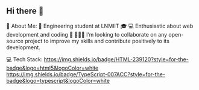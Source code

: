 ## Hi there 👋

💫 About Me:
🌟 Engineering student at LNMIIT 🎓
💻 Enthusiastic about web development and coding 🚀
🧑🏻‍💻 I’m looking to collaborate on any open-source project to improve my skills and contribute positively to its development.

💻 Tech Stack:
https://img.shields.io/badge/HTML-239120?style=for-the-badge&logo=html5&logoColor=white
https://img.shields.io/badge/TypeScript-007ACC?style=for-the-badge&logo=typescript&logoColor=white






<!--
**Kautilya346/Kautilya346** is a ✨ _special_ ✨ repository because its `README.md` (this file) appears on your GitHub profile.

Here are some ideas to get you started:

- 🔭 I’m currently working on ...
- 🌱 I’m currently learning ...
- 👯 I’m looking to collaborate on ...
- 🤔 I’m looking for help with ...
- 💬 Ask me about ...
- 📫 How to reach me: ...
- 😄 Pronouns: ...
- ⚡ Fun fact: ...
-->
